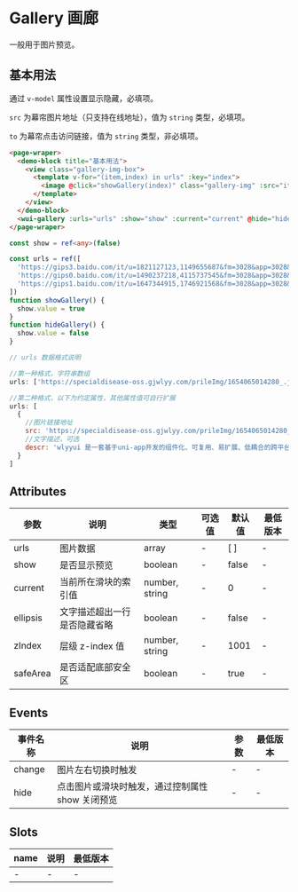 <frame/>

# Gallery 画廊

一般用于图片预览。

## 基本用法

通过 `v-model` 属性设置显示隐藏，必填项。

`src` 为幕帘图片地址（只支持在线地址），值为 `string` 类型，必填项。

`to` 为幕帘点击访问链接，值为 `string` 类型，非必填项。

```html
<page-wraper>
  <demo-block title="基本用法">
    <view class="gallery-img-box">
      <template v-for="(item,index) in urls" :key="index">
        <image @click="showGallery(index)" class="gallery-img" :src="item" />
      </template>
    </view>
  </demo-block>
  <wui-gallery :urls="urls" :show="show" :current="current" @hide="hideGallery"></wui-gallery>
</page-wraper>
```

```typescript
const show = ref<any>(false)

const urls = ref([
  'https://gips3.baidu.com/it/u=1821127123,1149655687&fm=3028&app=3028&f=JPEG&fmt=auto?w=720&h=1280',
  'https://gips0.baidu.com/it/u=1490237218,4115737545&fm=3028&app=3028&f=JPEG&fmt=auto?w=1280&h=720',
  'https://gips1.baidu.com/it/u=1647344915,1746921568&fm=3028&app=3028&f=JPEG&fmt=auto?w=720&h=1280'
])
function showGallery() {
  show.value = true
}
function hideGallery() {
  show.value = false
}
```

```js
// urls 数据格式说明

//第一种格式，字符串数组
urls: ['https://specialdisease-oss.gjwlyy.com/prileImg/1654065014280_.jpg']

//第二种格式，以下为约定属性，其他属性值可自行扩展
urls: [
  {
    //图片链接地址
    src: 'https://specialdisease-oss.gjwlyy.com/prileImg/1654065014280_.jpg',
    //文字描述，可选
    descr: 'wlyyui 是一套基于uni-app开发的组件化、可复用、易扩展、低耦合的跨平台移动端UI 组件库。'
  }
]
```

## Attributes

| 参数     | 说明                         | 类型           | 可选值 | 默认值 | 最低版本 |
| -------- | ---------------------------- | -------------- | ------ | ------ | -------- |
| urls     | 图片数据                     | array          | -      | [ ]    | -        |
| show     | 是否显示预览                 | boolean        | -      | false  | -        |
| current  | 当前所在滑块的索引值         | number, string | -      | 0      | -        |
| ellipsis | 文字描述超出一行是否隐藏省略 | boolean        | -      | false  | -        |
| zIndex   | 层级 z-index 值              | number, string | -      | 1001   | -        |
| safeArea | 是否适配底部安全区           | boolean        | -      | true   | -        |

## Events

| 事件名称 | 说明                                             | 参数 | 最低版本 |
| -------- | ------------------------------------------------ | ---- | -------- |
| change   | 图片左右切换时触发                               | -    | -        |
| hide     | 点击图片或滑块时触发，通过控制属性 show 关闭预览 | -    | -        |

## Slots

| name | 说明 | 最低版本 |
| ---- | ---- | -------- |
| -    | -    | -        |
